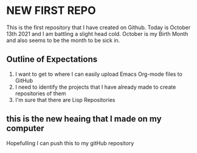 # NEW FIRST REPO

This is the first repository that I have created on Github.
Today is October 13th 2021 and I am battling a slight head cold.
October is my Birth Month and also seems to be the month to be sick in.

## Outline of Expectations

1. I want to get to where I can easily upload Emacs Org-mode files to GitHub
2. I need to identify the projects that I have already made to create repositories of them
3. I'm sure that there are Lisp Repositories

## this is the new heaing that I made on my computer

Hopefulling I can push this to my gitHub repository
